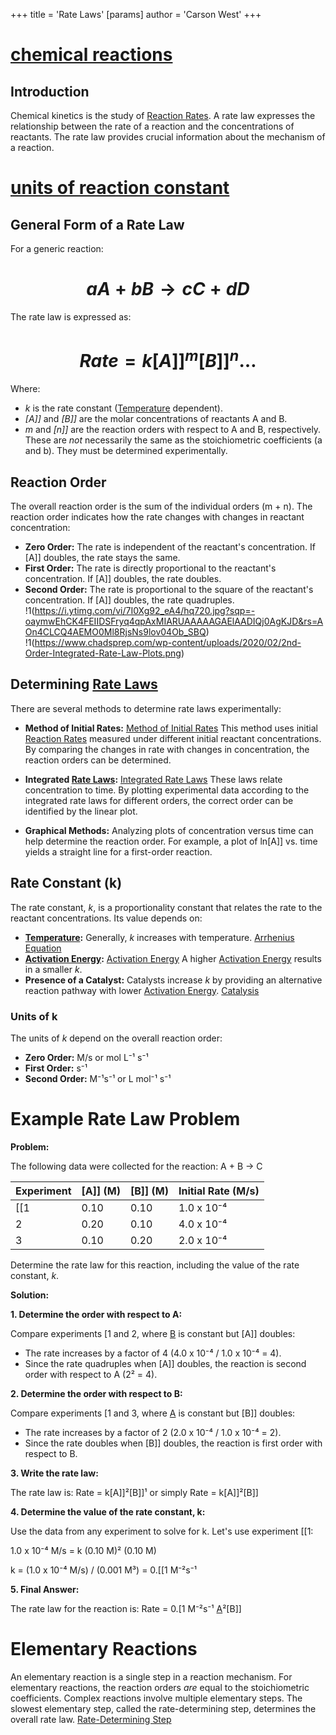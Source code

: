 +++
 title = 'Rate Laws'
[params]
	author = 'Carson West'
+++
# [chemical reactions](./../chemical-reactions/)
## Introduction

Chemical kinetics is the study of [Reaction Rates](./../reaction-rates/).  A rate law expresses the relationship between the rate of a reaction and the concentrations of reactants.  The rate law provides crucial information about the mechanism of a reaction.
# [units of reaction constant](./../units-of-reaction-constant/)
## General Form of a Rate Law

For a generic reaction:

#  $$ aA + bB → cC + dD $$  
The rate law is expressed as:

#  $$ Rate = k[A]]^m[B]]^n \dots $$  
Where:

*  *k* is the rate constant ([Temperature](./../temperature/) dependent).
*  *[A]]* and *[B]]* are the molar concentrations of reactants A and B.
*  *m* and *[n]]* are the reaction orders with respect to A and B, respectively.  These are *not* necessarily the same as the stoichiometric coefficients (a and b).  They must be determined experimentally.


## Reaction Order

The overall reaction order is the sum of the individual orders (m + n).  The reaction order indicates how the rate changes with changes in reactant concentration:

* **Zero Order:**  The rate is independent of the reactant's concentration.  If [A]] doubles, the rate stays the same.
* **First Order:** The rate is directly proportional to the reactant's concentration. If [A]] doubles, the rate doubles.
* **Second Order:** The rate is proportional to the square of the reactant's concentration.  If [A]] doubles, the rate quadruples.
!1(https://i.ytimg.com/vi/7I0Xg92_eA4/hq720.jpg?sqp=-oaymwEhCK4FEIIDSFryq4qpAxMIARUAAAAAGAElAADIQj0AgKJD&rs=AOn4CLCQ4AEMO0Ml8RjsNs9lov04Ob_SBQ)
!1(https://www.chadsprep.com/wp-content/uploads/2020/02/2nd-Order-Integrated-Rate-Law-Plots.png)


## Determining [Rate Laws](./../rate-laws/) 
There are several methods to determine rate laws experimentally:

* **Method of Initial Rates:** [Method of Initial Rates](./../method-of-initial-rates/) This method uses initial [Reaction Rates](./../reaction-rates/) measured under different initial reactant concentrations.  By comparing the changes in rate with changes in concentration, the reaction orders can be determined.

* **Integrated [Rate Laws](./../rate-laws/):** [Integrated Rate Laws](./../integrated-rate-laws/) These laws relate concentration to time.  By plotting experimental data according to the integrated rate laws for different orders, the correct order can be identified by the linear plot.

* **Graphical Methods:**  Analyzing plots of concentration versus time can help determine the reaction order.  For example, a plot of ln[A]] vs. time yields a straight line for a first-order reaction.


## Rate Constant (k)

The rate constant, *k*, is a proportionality constant that relates the rate to the reactant concentrations.  Its value depends on:

* **[Temperature](./../temperature/):**  Generally, *k* increases with temperature.  [Arrhenius Equation](./../arrhenius-equation/)
* **[Activation Energy](./../activation-energy/):** [Activation Energy](./../activation-energy/) A higher [Activation Energy](./../activation-energy/) results in a smaller *k*.
* **Presence of a Catalyst:**  Catalysts increase *k* by providing an alternative reaction pathway with lower [Activation Energy](./../activation-energy/). [Catalysis](./../catalysis/)
### Units of k

The units of *k* depend on the overall reaction order:

* **Zero Order:** M/s or mol L⁻¹ s⁻¹
* **First Order:** s⁻¹
* **Second Order:** M⁻¹s⁻¹ or L mol⁻¹ s⁻¹
# Example Rate Law Problem

**Problem:**

The following data were collected for the reaction:  A + B → C

| Experiment | [A]] (M) | [B]] (M) | Initial Rate (M/s) |
|---|---|---|---|
| [[1 | 0.10 | 0.10 | 1.0 x 10⁻⁴ |
| 2 | 0.20 | 0.10 | 4.0 x 10⁻⁴ |
| 3 | 0.10 | 0.20 | 2.0 x 10⁻⁴ |


Determine the rate law for this reaction, including the value of the rate constant, *k*.


**Solution:**

**1. Determine the order with respect to A:**

Compare experiments [1 and 2, where [B](./../1-and-2-where-[b/) is constant but [A]] doubles:

* The rate increases by a factor of 4 (4.0 x 10⁻⁴ / 1.0 x 10⁻⁴ = 4).
* Since the rate quadruples when [A]] doubles, the reaction is second order with respect to A (2² = 4).

**2. Determine the order with respect to B:**

Compare experiments [1 and 3, where [A](./../1-and-3-where-[a/) is constant but [B]] doubles:

* The rate increases by a factor of 2 (2.0 x 10⁻⁴ / 1.0 x 10⁻⁴ = 2).
* Since the rate doubles when [B]] doubles, the reaction is first order with respect to B.

**3. Write the rate law:**

The rate law is:  Rate = k[A]]²[B]]¹  or simply Rate = k[A]]²[B]]

**4. Determine the value of the rate constant, k:**

Use the data from any experiment to solve for k. Let's use experiment [[1:

1.0 x 10⁻⁴ M/s = k (0.10 M)² (0.10 M)

k = (1.0 x 10⁻⁴ M/s) / (0.001 M³) = 0.[[1 M⁻²s⁻¹

**5. Final Answer:**

The rate law for the reaction is:  Rate = 0.[1 M⁻²s⁻¹ [A](./../1-m⁻²s⁻¹-[a/)²[B]]


# Elementary Reactions
An elementary reaction is a single step in a reaction mechanism.  For elementary reactions, the reaction orders *are* equal to the stoichiometric coefficients.  Complex reactions involve multiple elementary steps.  The slowest elementary step, called the rate-determining step, determines the overall rate law. [Rate-Determining Step](./../rate-determining-step/)
